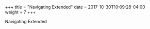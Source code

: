 +++
title = "Navigating Extended"
date =  2017-10-30T10:09:28-04:00
weight = 7
+++

Navigating Extended
